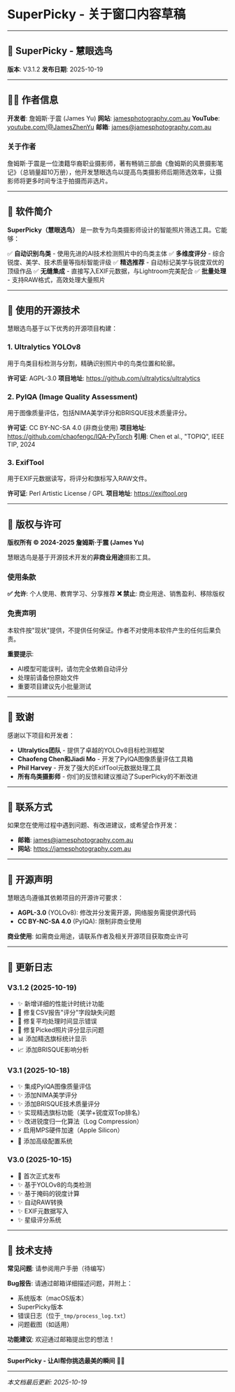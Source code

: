 # SuperPicky - 关于窗口内容草稿

---

## 📸 SuperPicky - 慧眼选鸟

**版本**: V3.1.2
**发布日期**: 2025-10-19

---

## 👨‍💻 作者信息

**开发者**: 詹姆斯·于震 (James Yu)
**网站**: [jamesphotography.com.au](https://jamesphotography.com.au)
**YouTube**: [youtube.com/@JamesZhenYu](https://www.youtube.com/@JamesZhenYu)
**邮箱**: james@jamesphotography.com.au

### 关于作者

詹姆斯·于震是一位澳籍华裔职业摄影师，著有畅销三部曲《詹姆斯的风景摄影笔记》（总销量超10万册），他开发慧眼选鸟以提高鸟类摄影师后期筛选效率，让摄影师将更多时间专注于拍摄而非选片。

---

## 🎯 软件简介

**SuperPicky（慧眼选鸟）** 是一款专为鸟类摄影师设计的智能照片筛选工具。它能够：

✅ **自动识别鸟类** - 使用先进的AI技术检测照片中的鸟类主体
✅ **多维度评分** - 综合锐度、美学、技术质量等指标智能评级
✅ **精选推荐** - 自动标记美学与锐度双优的顶级作品
✅ **无缝集成** - 直接写入EXIF元数据，与Lightroom完美配合
✅ **批量处理** - 支持RAW格式，高效处理大量照片

---

## 🔧 使用的开源技术

慧眼选鸟基于以下优秀的开源项目构建：

### 1. Ultralytics YOLOv8
用于鸟类目标检测与分割，精确识别照片中的鸟类位置和轮廓。

**许可证**: AGPL-3.0
**项目地址**: https://github.com/ultralytics/ultralytics

### 2. PyIQA (Image Quality Assessment)
用于图像质量评估，包括NIMA美学评分和BRISQUE技术质量评分。

**许可证**: CC BY-NC-SA 4.0 (非商业使用)
**项目地址**: https://github.com/chaofengc/IQA-PyTorch
**引用**: Chen et al., "TOPIQ", IEEE TIP, 2024

### 3. ExifTool
用于EXIF元数据读写，将评分和旗标写入RAW文件。

**许可证**: Perl Artistic License / GPL
**项目地址**: https://exiftool.org

---

## 📜 版权与许可

**版权所有 © 2024-2025 詹姆斯·于震 (James Yu)**

慧眼选鸟是基于开源技术开发的**非商业用途**摄影工具。

### 使用条款

**✅ 允许**: 个人使用、教育学习、分享推荐
**❌ 禁止**: 商业用途、销售盈利、移除版权

### 免责声明

本软件按"现状"提供，不提供任何保证。作者不对使用本软件产生的任何后果负责。

**重要提示**:
- AI模型可能误判，请勿完全依赖自动评分
- 处理前请备份原始文件
- 重要项目建议先小批量测试

---

## 🙏 致谢

感谢以下项目和开发者：

- **Ultralytics团队** - 提供了卓越的YOLOv8目标检测框架
- **Chaofeng Chen和Jiadi Mo** - 开发了PyIQA图像质量评估工具箱
- **Phil Harvey** - 开发了强大的ExifTool元数据处理工具
- **所有鸟类摄影师** - 你们的反馈和建议推动了SuperPicky的不断改进

---

## 📧 联系方式

如果您在使用过程中遇到问题、有改进建议，或希望合作开发：

- **邮箱**: james@jamesphotography.com.au
- **网站**: https://jamesphotography.com.au

---

## 🔄 开源声明

慧眼选鸟遵循其依赖项目的开源许可要求：

- **AGPL-3.0** (YOLOv8): 修改并分发需开源，网络服务需提供源代码
- **CC BY-NC-SA 4.0** (PyIQA): 限制非商业使用

**商业使用**: 如需商业用途，请联系作者及相关开源项目获取商业许可

---

## 📝 更新日志

### V3.1.2 (2025-10-19)
- ✨ 新增详细的性能计时统计功能
- 🐛 修复CSV报告"评分"字段缺失问题
- 🐛 修复平均处理时间显示错误
- 🐛 修复Picked照片评分显示问题
- 📊 添加精选旗标统计显示
- 📈 添加BRISQUE影响分析

### V3.1 (2025-10-18)
- ✨ 集成PyIQA图像质量评估
- ✨ 添加NIMA美学评分
- ✨ 添加BRISQUE技术质量评分
- ✨ 实现精选旗标功能（美学+锐度双Top排名）
- ✨ 改进锐度归一化算法（Log Compression）
- ⚡ 启用MPS硬件加速（Apple Silicon）
- 🔧 添加高级配置系统

### V3.0 (2025-10-15)
- 🎉 首次正式发布
- ✨ 基于YOLOv8的鸟类检测
- ✨ 基于掩码的锐度计算
- ✨ 自动RAW转换
- ✨ EXIF元数据写入
- ✨ 星级评分系统

---

## 📌 技术支持

**常见问题**: 请参阅用户手册（待编写）

**Bug报告**: 请通过邮箱详细描述问题，并附上：
- 系统版本（macOS版本）
- SuperPicky版本
- 错误日志（位于`_tmp/process_log.txt`）
- 问题截图（如适用）

**功能建议**: 欢迎通过邮箱提出您的想法！

---

**SuperPicky - 让AI帮你挑选最美的瞬间** 🦅📸

---

*本文档最后更新: 2025-10-19*
